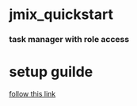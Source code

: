# jmix_quickstart

### task manager with role access

# setup guilde 
[follow this link](https://www.jmix.io/jmix-plugin-installation/)
